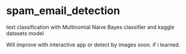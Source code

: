 # spam_email_detection
text classification with Multinomial Naive Bayes classifier and kaggle datasets model


Will improve with interactive app or detect by images soon. if i learned.
